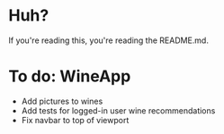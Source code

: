 # Huh?
If you're reading this, you're reading the README.md.

# To do: WineApp
* Add pictures to wines
* Add tests for logged-in user wine recommendations
* Fix navbar to top of viewport
